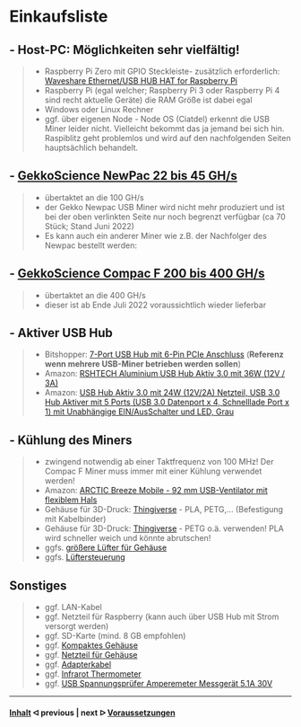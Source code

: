 # Einkaufsliste

## - Host-PC: Möglichkeiten sehr vielfältig!

> * Raspberry Pi Zero mit GPIO Steckleiste- zusätzlich erforderlich: [Waveshare Ethernet/USB HUB HAT for Raspberry Pi](https://amzn.eu/d/bvdLxCD)
> * Raspberry Pi (egal welcher; Raspberry Pi 3 oder Raspberry Pi 4 sind recht aktuelle Geräte) die RAM Größe ist dabei egal
> * Windows oder Linux Rechner
> * ggf. über eigenen Node - Node OS (Ciatdel) erkennt die USB Miner leider nicht. Vielleicht bekommt das ja jemand bei sich hin. Raspiblitz geht problemlos und wird auf den nachfolgenden Seiten hauptsächlich behandelt.

## - [GekkoScience NewPac 22 bis 45 GH/s](https://www.bitshopper.de/shop/sha-256-miner/usb-miner-bitcoin/newpac/)

> * übertaktet an die 100 GH/s
> * der Gekko Newpac USB Miner wird nicht mehr produziert und ist bei der oben verlinkten Seite nur noch begrenzt verfügbar (ca 70 Stück; Stand Juni 2022)
> * Es kann auch ein anderer Miner wie z.B. der Nachfolger des Newpac bestellt werden:

## - [GekkoScience Compac F 200 bis 400 GH/s](https://www.bitshopper.de/shop/sha-256-miner/usb-miner-bitcoin/compac-f/)

> * übertaktet an die 400 GH/s
> * dieser ist ab Ende Juli 2022 voraussichtlich wieder lieferbar

## - Aktiver USB Hub

> * Bitshopper: [7-Port USB Hub mit 6-Pin PCIe Anschluss](https://www.bitshopper.de/shop/zubehoer/7-port-usb-hub/) (**Referenz wenn mehrere USB-Miner betrieben werden sollen**)
> * Amazon: [RSHTECH Aluminium USB Hub Aktiv 3.0 mit 36W (12V / 3A)](https://amzn.eu/d/7eHrU5X)
> * Amazon: [USB Hub Aktiv 3.0 mit 24W (12V/2A) Netzteil, USB 3.0 Hub Aktiver mit 5 Ports (USB 3.0 Datenport x 4, Schnelllade Port x 1) mit Unabhängige EIN/AusSchalter und LED, Grau](https://amzn.eu/d/9QPdNLB)


## - Kühlung des Miners 

> * zwingend notwendig ab einer Taktfrequenz von 100 MHz! Der Compac F Miner muss immer mit einer Kühlung verwendet werden!
> * Amazon: [ARCTIC Breeze Mobile - 92 mm USB-Ventilator mit flexiblem Hals](https://amzn.eu/d/hDWkNy5)
> * Gehäuse für 3D-Druck: [Thingiverse](https://www.thingiverse.com/thing:4947599) - PLA, PETG,... (Befestigung mit Kabelbinder)
> * Gehäuse für 3D-Druck: [Thingiverse](https://www.thingiverse.com/thing:2694546) - PETG o.ä. verwenden! PLA wird schneller weich und könnte abrutschen!
> * ggfs. [größere Lüfter für Gehäuse](https://www.digitalo.de/products/1120184/BeQuiet-Pure-Wings-2-PWM-PC-Gehaeuse-Luefter-Schwarz-B-x-H-x-T-120-x-120-x-25mm.html)
> * ggfs. [Lüftersteuerung](https://www.ejoker.de/lamptron-cp120-v2-pci-blende-lueftersteuerung-schwarz/14-2933639)

## Sonstiges

> * ggf. LAN-Kabel
> * ggf. Netzteil für Raspberry (kann auch über USB Hub mit Strom versorgt werden)
> * ggf. SD-Karte (mind. 8 GB empfohlen)
> * ggf. [Kompaktes Gehäuse](https://www.playox.de/sharkoon-qb-one-4765453)
> * ggf. [Netzteil für Gehäuse](https://www.voelkner.de/products/1533634/BeQuiet-System-Power-9CM-PC-Netzteil-400W-ATX-80PLUS-Bronze.html)
> * ggf. [Adapterkabel](https://www.amazon.de/dp/B07RQZCM3W/?coliid=I35TUA7ET1AAS9&colid=2T41OJ30CGSGL&ref_=lv_ov_lig_dp_it&th=1)
> * ggf. [Infrarot Thermometer](https://amzn.eu/d/eGU0y0o)
> * ggf. [USB Spannungsprüfer Amperemeter Messgerät 5.1A 30V](https://amzn.eu/d/chAaRMf)

---

#### [Inhalt](/README.md)  ᐊ  previous | next  ᐅ  [Voraussetzungen](/requirements.md)
